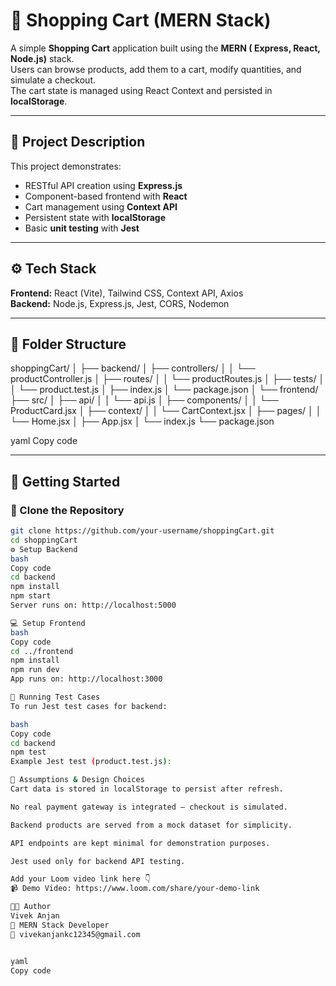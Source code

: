 # 🛒 Shopping Cart (MERN Stack)

A simple **Shopping Cart** application built using the **MERN ( Express, React, Node.js)** stack.  
Users can browse products, add them to a cart, modify quantities, and simulate a checkout.  
The cart state is managed using React Context and persisted in **localStorage**.

---

## 📖 Project Description

This project demonstrates:
- RESTful API creation using **Express.js**
- Component-based frontend with **React**
- Cart management using **Context API**
- Persistent state with **localStorage**
- Basic **unit testing** with **Jest**

---

## ⚙️ Tech Stack

**Frontend:** React (Vite), Tailwind CSS, Context API, Axios  
**Backend:** Node.js, Express.js, Jest, CORS, Nodemon  

---

## 📁 Folder Structure

shoppingCart/
│
├── backend/
│ ├── controllers/
│ │ └── productController.js
│ ├── routes/
│ │ └── productRoutes.js
│ ├── tests/
│ │ └── product.test.js
│ ├── index.js
│ └── package.json
│
└── frontend/
├── src/
│ ├── api/
│ │ └── api.js
│ ├── components/
│ │ └── ProductCard.jsx
│ ├── context/
│ │ └── CartContext.jsx
│ ├── pages/
│ │ └── Home.jsx
│ ├── App.jsx
│ └── index.js
└── package.json

yaml
Copy code

---

## 🚀 Getting Started

### 🧩 Clone the Repository
```bash
git clone https://github.com/your-username/shoppingCart.git
cd shoppingCart
⚙️ Setup Backend
bash
Copy code
cd backend
npm install
npm start
Server runs on: http://localhost:5000

💻 Setup Frontend
bash
Copy code
cd ../frontend
npm install
npm run dev
App runs on: http://localhost:3000

🧪 Running Test Cases
To run Jest test cases for backend:

bash
Copy code
cd backend
npm test
Example Jest test (product.test.js):

🧠 Assumptions & Design Choices
Cart data is stored in localStorage to persist after refresh.

No real payment gateway is integrated — checkout is simulated.

Backend products are served from a mock dataset for simplicity.

API endpoints are kept minimal for demonstration purposes.

Jest used only for backend API testing.

Add your Loom video link here 👇
📹 Demo Video: https://www.loom.com/share/your-demo-link

👨‍💻 Author
Vivek Anjan
💼 MERN Stack Developer
📧 vivekanjankc12345@gmail.com


yaml
Copy code
